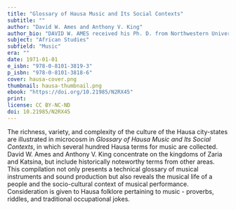 ```yaml
---
title: "Glossary of Hausa Music and Its Social Contexts"
subtitle: ""
author: "David W. Ames and Anthony V. King"
author_bio: "DAVID W. AMES received his Ph. D. from Northwestern University in 1953 and was a professor and anthropologist at San Francisco State College (later San Francisco State University) where he was appointed Professor Emeritus in 1993. ANTHONY V. KING was an ethnomusicologist at the School of Oriental and African Studies, University of London."
subject: "African Studies"
subfield: "Music"
era: ""
date: 1971-01-01
e_isbn: "978-0-8101-3819-3"
p_isbn: "978-0-8101-3818-6"
cover: hausa-cover.png
thumbnail: hausa-thumbnail.png
ebook: "https://doi.org/10.21985/N2RX45"
print:
license: CC BY-NC-ND
doi: 10.21985/N2RX45
---
```

The richness, variety, and complexity of the culture of the Hausa city-states are illustrated in microcosm in _Glossary of Hausa Music and Its Social Contexts_, in which several hundred Hausa terms for music are collected. David W. Ames and Anthony V. King concentrate on the kingdoms of Zaria and Katsina, but include historically noteworthy terms from other areas. This compilation not only presents a technical glossary of musical instruments and sound production but also reveals the musical life of a people and the socio-cultural context of musical performance. Consideration is given to Hausa folklore pertaining to music - proverbs, riddles, and traditional occupational jokes.

